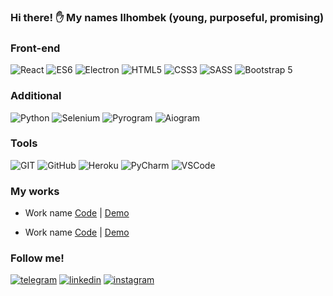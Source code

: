 ### Hi there! ✋ My names Ilhombek (young, purposeful, promising)

### Front-end
![React](https://img.shields.io/badge/REACT-000?style=for-the-badge&logo=REACT)
![ES6](https://img.shields.io/badge/JavaScript-000?style=for-the-badge&logo=JavaScript&logoColor=yellow)
![Electron](https://img.shields.io/badge/Electron-000?style=for-the-badge&logo=&logoColor=1)
![HTML5](https://img.shields.io/badge/HTML-000?style=for-the-badge&logo=html&logoColor=red)
![CSS3](https://img.shields.io/badge/CSS-000?style=for-the-badge&logo=css&logoColor=fff)
![SASS](https://img.shields.io/badge/SASS-000?style=for-the-badge&logo=SASS&logoColor=)
![Bootstrap 5](https://img.shields.io/badge/Bootstrap-000?style=for-the-badge&logo=Bootstrap)

### Additional
![Python](https://img.shields.io/badge/Python-000?style=for-the-badge&logo=Python)
![Selenium](https://img.shields.io/badge/Selenium-000?style=for-the-badge&logo=Selenium)
![Pyrogram](https://img.shields.io/badge/Pyrogram-000?style=for-the-badge&logo=Pyrogram)
![Aiogram](https://img.shields.io/badge/Aiogram-000?style=for-the-badge&logo=Aiogram)


### Tools
![GIT](https://img.shields.io/badge/GIT-000?style=for-the-badge&logo=GIT)
![GitHub](https://img.shields.io/badge/ESLint-000?style=for-the-badge&logo=GitHub&logoColor=fff)
![Heroku](https://img.shields.io/badge/Heroku-000?style=for-the-badge&logo=Heroku&logoColor=violet)
![PyCharm](https://img.shields.io/badge/PyCharm-000?style=for-the-badge&logo=PyCharm&logoColor=)
![VSCode](https://img.shields.io/badge/vscode-000?style=for-the-badge&logo=visual-studio-code&logoColor=)




### My works

-  Work name
[Code](https://github.com/dev_ismoilov) | [Demo](https://github.com/dev_ismoilov)
  
-  Work name
[Code](https://github.com/dev_ismoilov) | [Demo](https://github.com/dev_ismoilov)

### Follow me!
[![telegram](https://img.shields.io/badge/telegram-000?style=for-the-badge&logo=telegram&logoColor=B4068E)](https://t.me/dev_ismoilov)
[![linkedin](https://img.shields.io/badge/linkedin-000?style=for-the-badge&logo=linkedin&logoColor=B4068E)](https://www.linkedin.com/in/ilhombek-ismoilov-b19191202/)
[![instagram](https://img.shields.io/badge/instagram-000?style=for-the-badge&logo=instagram&logoColor=B4068E)](https://www.instagram.com/dev_ismoilov/)
